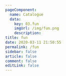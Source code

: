 ```yaml
---
pageComponent: 
  name: Catalogue
  data: 
    key: 03.fun
    imgUrl: /img/fun.png
    description: 
title: fun
date: 2020-03-11 21:50:55
permalink: /fun
sidebar: false
article: false
comment: false
editLink: false
---
```

